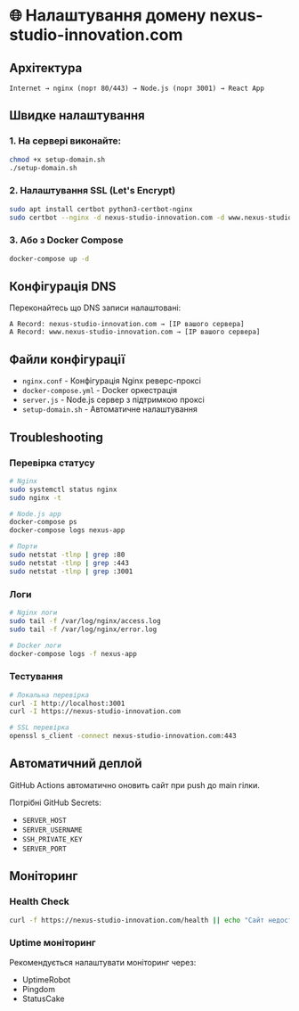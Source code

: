 # 🌐 Налаштування домену nexus-studio-innovation.com

## Архітектура

```
Internet → nginx (порт 80/443) → Node.js (порт 3001) → React App
```

## Швидке налаштування

### 1. На сервері виконайте:
```bash
chmod +x setup-domain.sh
./setup-domain.sh
```

### 2. Налаштування SSL (Let's Encrypt)
```bash
sudo apt install certbot python3-certbot-nginx
sudo certbot --nginx -d nexus-studio-innovation.com -d www.nexus-studio-innovation.com
```

### 3. Або з Docker Compose
```bash
docker-compose up -d
```

## Конфігурація DNS

Переконайтесь що DNS записи налаштовані:

```
A Record: nexus-studio-innovation.com → [IP вашого сервера]
A Record: www.nexus-studio-innovation.com → [IP вашого сервера]
```

## Файли конфігурації

- `nginx.conf` - Конфігурація Nginx реверс-проксі
- `docker-compose.yml` - Docker оркестрація
- `server.js` - Node.js сервер з підтримкою проксі
- `setup-domain.sh` - Автоматичне налаштування

## Troubleshooting

### Перевірка статусу
```bash
# Nginx
sudo systemctl status nginx
sudo nginx -t

# Node.js app
docker-compose ps
docker-compose logs nexus-app

# Порти
sudo netstat -tlnp | grep :80
sudo netstat -tlnp | grep :443
sudo netstat -tlnp | grep :3001
```

### Логи
```bash
# Nginx логи
sudo tail -f /var/log/nginx/access.log
sudo tail -f /var/log/nginx/error.log

# Docker логи
docker-compose logs -f nexus-app
```

### Тестування
```bash
# Локальна перевірка
curl -I http://localhost:3001
curl -I https://nexus-studio-innovation.com

# SSL перевірка
openssl s_client -connect nexus-studio-innovation.com:443
```

## Автоматичний деплой

GitHub Actions автоматично оновить сайт при push до main гілки.

Потрібні GitHub Secrets:
- `SERVER_HOST`
- `SERVER_USERNAME` 
- `SSH_PRIVATE_KEY`
- `SERVER_PORT`

## Моніторинг

### Health Check
```bash
curl -f https://nexus-studio-innovation.com/health || echo "Сайт недоступний"
```

### Uptime моніторинг
Рекомендується налаштувати моніторинг через:
- UptimeRobot
- Pingdom
- StatusCake